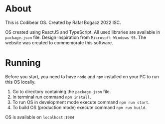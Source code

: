 # About

This is Codibear OS.
Created by Rafał Bogacz 2022 ISC.

OS created using ReactJS and TypeScript. All used libraries are available in `package.json` file. Design inspiration from `Microsoft Windows 95`. The website was created to commemorate this software.

# Running

Before you start, you need to have `node` and `npm` installed on your PC to run this OS locally.

1. Go to directory containing the `package.json` file.
2. In terminal run command `npm install`.
3. To run OS in development mode execute command `npm run start`.
4. To build OS (production mode) execute command `npm run build`.

OS is available on `localhost:1984`
